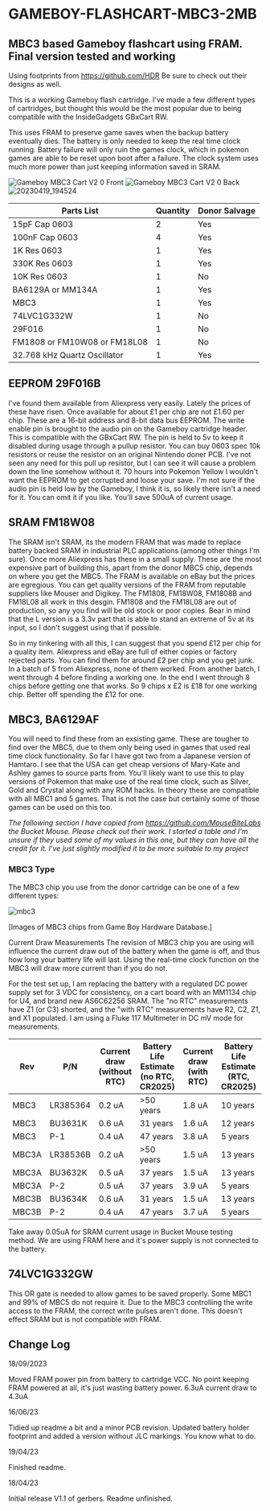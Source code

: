 # GAMEBOY-FLASHCART-MBC3-2MB

## MBC3 based Gameboy flashcart using FRAM. Final version tested and working

Using footprints from https://github.com/HDR Be sure to check out their designs as well.

This is a working Gameboy flash cartridge. I've made a few different types of cartridges, but thought this would be the most popular due to being compatible with the InsideGadgets GBxCart RW.

This uses FRAM to preserve game saves when the backup battery eventually dies. The battery is only needed to keep the real time clock running. Battery failure will only ruin the games clock, which in pokemon games are able to be reset upon boot after a failure. The clock system uses much more power than just keeping information saved in SRAM.

![Gameboy MBC3 Cart V2 0 Front](https://github.com/sillyhatday/GAMEBOY-FLASHCART-MBC3-2MB/assets/65309612/cc5ee666-9f06-434c-87f0-f232f6a9f846)
![Gameboy MBC3 Cart V2 0 Back](https://github.com/sillyhatday/GAMEBOY-FLASHCART-MBC3-2MB/assets/65309612/e5bc61fd-ddb7-4291-ba2f-46ccb9bd910c)
![20230419_194524](https://user-images.githubusercontent.com/65309612/233172349-abfa717a-c454-454d-86bf-366a7aec2b89.jpg)

| Parts List | Quantity | Donor Salvage |
| --- | --- | --- |
| 15pF Cap 0603 | 2 | Yes |
| 100nF Cap 0603 | 4 | Yes |
| 1K Res 0603 | 1 | Yes |
| 330K Res 0603 | 1 | Yes |
| 10K Res 0603 | 1 | No |
| BA6129A or MM134A | 1 | Yes |
| MBC3 | 1 | Yes |
| 74LVC1G332W | 1 | No |
| 29F016 | 1 | No |
| FM1808 or FM10W08 or FM18L08 | 1 | No |
| 32.768 kHz Quartz Oscillator | 1 | Yes |

## EEPROM 29F016B

I've found them available from Aliexpress very easily. Lately the prices of these have risen. Once available for about £1 per chip are not £1.60 per chip. These are a 16-bit address and 8-bit data bus EEPROM. The write enable pin is brought to the audio pin on the Gameboy cartridge header. This is compatible with the GBxCart RW. The pin is held to 5v to keep it disabled during usage through a pullup resistor. You can buy 0603 spec 10k resistors or reuse the resistor on an original Nintendo doner PCB. I've not seen any need for this pull up resistor, but I can see it will cause a problem down the line somehow without it. 70 hours into Pokemon Yellow I wouldn't want the EEPROM to get corrupted and loose your save. I'm not sure if the audio pin is held low by the Gameboy, I think it is, so likely there isn't a need for it. You can omit it if you like. You'll save 500uA of current usage.

## SRAM FM18W08

The SRAM isn't SRAM, its the modern FRAM that was made to replace battery backed SRAM in industrial PLC applications (among other things I'm sure). Once more Aliexpress has these in a small supply. These are the most expensive part of building this, apart from the donor MBC5 chip, depends on where you get the MBC5. The FRAM is available on eBay but the prices are egregious. You can get quality versions of the FRAM from reputable suppliers like Mouser and Digikey. The FM1808, FM18W08, FM1808B and FM18L08 all work in this desgin. FM1808 and the FM18L08 are out of production, so any you find will be old stock or poor copies. Bear in mind that the L version is a 3.3v part that is able to stand an extreme of 5v at its input, so I don't suggest using that if possible.

So in my tinkering with all this, I can suggest that you spend £12 per chip for a quality item. Aliexpress and eBay are full of either copies or factory rejected parts. You can find them for around £2 per chip and you get junk. In a batch of 5 from Aliexpress, none of them worked. From another batch, I went through 4 before finding a working one. In the end I went through 8 chips before getting one that works. So 9 chips x £2 is £18 for one working chip. Better off spending the £12 for one.

## MBC3, BA6129AF

You will need to find these from an exsisting game. These are tougher to find over the MBC5, due to them only being used in games that used real time clock functionality. So far I have got two from a Japanese version of Hamtaro. I see that the USA can get cheap versions of Mary-Kate and Ashley games to source parts from. You'll likely want to use this to play versions of Pokemon that make use of the real time clock, such as Silver, Gold and Crystal along with any ROM hacks. In theory these are compatible with all MBC1 and 5 games. That is not the case but certainly some of those games can be used on this too.

*The following section I have copied from https://github.com/MouseBiteLabs the Bucket Mouse. Please check out their work. I started a table and I'm unsure if they used some of my values in this one, but they can have all the credit for it. I've just slightly modified it to be more suitable to my project*

### MBC3 Type

The MBC3 chip you use from the donor cartridge can be one of a few different types:

![mbc3](https://github.com/sillyhatday/GAMEBOY-FLASHCART-MBC5-2MB/assets/65309612/663a9d66-2034-4f00-8e20-82d9d1920869)

[Images of MBC3 chips from Game Boy Hardware Database.]

Current Draw Measurements
The revision of MBC3 chip you are using will influence the current draw out of the battery when the game is off, and thus how long your battery life will last. Using the real-time clock function on the MBC3 will draw more current than if you do not.

For the test set up, I am replacing the battery with a regulated DC power supply set for 3 VDC for consistency, on a cart board with an MM1134 chip for U4, and brand new AS6C62256 SRAM. The "no RTC" measurements have Z1 (or C3) shorted, and the "with RTC" measurements have R2, C2, Z1, and X1 populated. I am using a Fluke 117 Multimeter in DC mV mode for measurements.

| Rev |	P/N |	Current draw (without RTC) |	Battery Life Estimate (no RTC, CR2025) |	Current draw (with RTC) |	Battery Life Estimate (RTC, CR2025) |	Battery Life Estimate (RTC, CR2032) |
|----|----|----|----|----|----|----|
| MBC3 |	LR385364 |	0.2 uA |	>50 years |	1.8 uA |	10 years |	14 years |
| MBC3 |	BU3631K |	0.6 uA |	31 years |	1.6 uA |	12 years |	16 years |
| MBC3 |	P-1 |	0.4 uA |	47 years |	3.8 uA |	5 years |	7 years |
| MBC3A |	LR38536B |	0.2 uA |	>50 years |	1.5 uA |	13 years |	18 years |
| MBC3A |	BU3632K |	0.5 uA |	37 years |	1.5 uA |	13 years |	18 years |
| MBC3A |	P-2 |	0.5 uA |	37 years |	3.9 uA |	5 years |	7 years |
| MBC3B |	BU3634K |	0.6 uA |	31 years |	1.5 uA |	13 years |	18 years |
| MBC3B |	P-2 |	0.4 uA |	47 years |	3.7 uA |	5 years |	7 years |

Take away 0.05uA for SRAM current usage in Bucket Mouse testing method. We are using FRAM here and it's power supply is not connected to the battery.

## 74LVC1G332GW

This OR gate is needed to allow games to be saved properly. Some MBC1 and 99% of MBC5 do not require it. Due to the MBC3 controlling the write access to the FRAM, the correct write pulses aren't done. This doesn't effect SRAM but is not compatible with FRAM.

## Change Log

18/09/2023

Moved FRAM power pin from battery to cartridge VCC. No point keeping FRAM powered at all, it's just wasting battery power. 6.3uA current draw to 4.3uA 

16/06/23

Tidied up readme a bit and a minor PCB revision. Updated battery holder footprint and added a version without JLC markings. You know what to do.

19/04/23

Finished readme.

18/04/23

Initial release V1.1 of gerbers. Readme unfinished.
